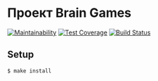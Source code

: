 # Проект Brain Games

[![Maintainability](https://api.codeclimate.com/v1/badges/a99a88d28ad37a79dbf6/maintainability)](https://codeclimate.com/github/codeclimate/codeclimate/maintainability)
[![Test Coverage](https://api.codeclimate.com/v1/badges/a99a88d28ad37a79dbf6/test_coverage)](https://codeclimate.com/github/codeclimate/codeclimate/test_coverage)
[![Build Status](https://travis-ci.org/AnDeVerin/project-lvl1-s244.svg?branch=master)](https://travis-ci.org/AnDeVerin/project-lvl1-s244)

## Setup

```sh
$ make install
```

